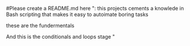#Please create a README.md here
":
this projects cements a knowlede in Bash scripting that makes it easy to autoimate boring tasks

these are the fundermentals

And this is the conditionals and loops stage
"